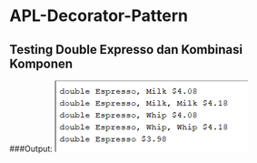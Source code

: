 # APL-Decorator-Pattern

## Testing Double Expresso dan Kombinasi Komponen

###Output:
![s](images.png)
